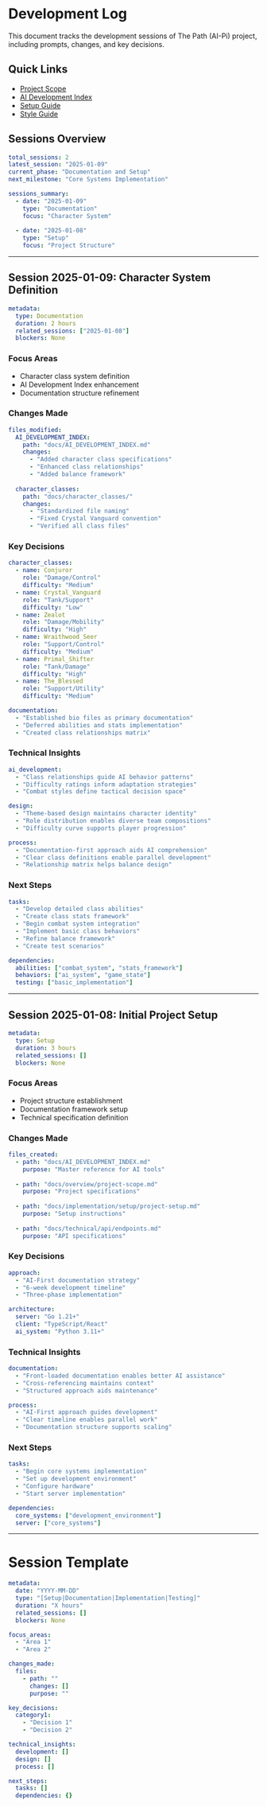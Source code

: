 # Development Log

This document tracks the development sessions of The Path (AI-Pi) project, including prompts, changes, and key decisions.

## Quick Links
- [Project Scope](../overview/project-scope.md)
- [AI Development Index](../AI_DEVELOPMENT_INDEX.md)
- [Setup Guide](../implementation/setup/project-setup.md)
- [Style Guide](../meta/style-guide.md)

## Sessions Overview
```yaml
total_sessions: 2
latest_session: "2025-01-09"
current_phase: "Documentation and Setup"
next_milestone: "Core Systems Implementation"

sessions_summary:
  - date: "2025-01-09"
    type: "Documentation"
    focus: "Character System"
    
  - date: "2025-01-08"
    type: "Setup"
    focus: "Project Structure"
```

---

## Session 2025-01-09: Character System Definition

```yaml
metadata:
  type: Documentation
  duration: 2 hours
  related_sessions: ["2025-01-08"]
  blockers: None
```

### Focus Areas
- Character class system definition
- AI Development Index enhancement
- Documentation structure refinement

### Changes Made
```yaml
files_modified:
  AI_DEVELOPMENT_INDEX:
    path: "docs/AI_DEVELOPMENT_INDEX.md"
    changes:
      - "Added character class specifications"
      - "Enhanced class relationships"
      - "Added balance framework"
    
  character_classes:
    path: "docs/character_classes/"
    changes:
      - "Standardized file naming"
      - "Fixed Crystal Vanguard convention"
      - "Verified all class files"
```

### Key Decisions
```yaml
character_classes:
  - name: Conjuror
    role: "Damage/Control"
    difficulty: "Medium"
  - name: Crystal_Vanguard
    role: "Tank/Support"
    difficulty: "Low"
  - name: Zealot
    role: "Damage/Mobility"
    difficulty: "High"
  - name: Wraithwood_Seer
    role: "Support/Control"
    difficulty: "Medium"
  - name: Primal_Shifter
    role: "Tank/Damage"
    difficulty: "High"
  - name: The_Blessed
    role: "Support/Utility"
    difficulty: "Medium"

documentation:
  - "Established bio files as primary documentation"
  - "Deferred abilities and stats implementation"
  - "Created class relationships matrix"
```

### Technical Insights
```yaml
ai_development:
  - "Class relationships guide AI behavior patterns"
  - "Difficulty ratings inform adaptation strategies"
  - "Combat styles define tactical decision space"

design:
  - "Theme-based design maintains character identity"
  - "Role distribution enables diverse team compositions"
  - "Difficulty curve supports player progression"

process:
  - "Documentation-first approach aids AI comprehension"
  - "Clear class definitions enable parallel development"
  - "Relationship matrix helps balance design"
```

### Next Steps
```yaml
tasks:
  - "Develop detailed class abilities"
  - "Create class stats framework"
  - "Begin combat system integration"
  - "Implement basic class behaviors"
  - "Refine balance framework"
  - "Create test scenarios"

dependencies:
  abilities: ["combat_system", "stats_framework"]
  behaviors: ["ai_system", "game_state"]
  testing: ["basic_implementation"]
```

---

## Session 2025-01-08: Initial Project Setup

```yaml
metadata:
  type: Setup
  duration: 3 hours
  related_sessions: []
  blockers: None
```

### Focus Areas
- Project structure establishment
- Documentation framework setup
- Technical specification definition

### Changes Made
```yaml
files_created:
  - path: "docs/AI_DEVELOPMENT_INDEX.md"
    purpose: "Master reference for AI tools"
  
  - path: "docs/overview/project-scope.md"
    purpose: "Project specifications"
  
  - path: "docs/implementation/setup/project-setup.md"
    purpose: "Setup instructions"
  
  - path: "docs/technical/api/endpoints.md"
    purpose: "API specifications"
```

### Key Decisions
```yaml
approach:
  - "AI-First documentation strategy"
  - "6-week development timeline"
  - "Three-phase implementation"

architecture:
  server: "Go 1.21+"
  client: "TypeScript/React"
  ai_system: "Python 3.11+"
```

### Technical Insights
```yaml
documentation:
  - "Front-loaded documentation enables better AI assistance"
  - "Cross-referencing maintains context"
  - "Structured approach aids maintenance"

process:
  - "AI-First approach guides development"
  - "Clear timeline enables parallel work"
  - "Documentation structure supports scaling"
```

### Next Steps
```yaml
tasks:
  - "Begin core systems implementation"
  - "Set up development environment"
  - "Configure hardware"
  - "Start server implementation"

dependencies:
  core_systems: ["development_environment"]
  server: ["core_systems"]
```

---

# Session Template

```yaml
metadata:
  date: "YYYY-MM-DD"
  type: "[Setup|Documentation|Implementation|Testing]"
  duration: "X hours"
  related_sessions: []
  blockers: None

focus_areas:
  - "Area 1"
  - "Area 2"

changes_made:
  files:
    - path: ""
      changes: []
      purpose: ""

key_decisions:
  category1:
    - "Decision 1"
    - "Decision 2"

technical_insights:
  development: []
  design: []
  process: []

next_steps:
  tasks: []
  dependencies: {}

